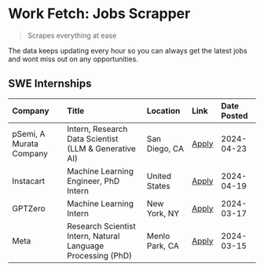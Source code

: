 # Work Fetch: Jobs Scrapper
> Scrapes everything at ease

The data keeps updating every hour so you can always get the latest jobs and wont miss out on any opportunities.

## SWE Internships
<!--START_SECTION:workfetch-->
| Company                 | Title                                                        | Location       | Link                                                                                                                                                                                                                                                                           | Date Posted   |
|:------------------------|:-------------------------------------------------------------|:---------------|:-------------------------------------------------------------------------------------------------------------------------------------------------------------------------------------------------------------------------------------------------------------------------------|:--------------|
| pSemi, A Murata Company | Intern, Research Data Scientist (LLM & Generative AI)        | San Diego, CA  | [Apply](https://www.linkedin.com/jobs/view/intern-research-data-scientist-llm-generative-ai-at-psemi-a-murata-company-3887074168?position=7&pageNum=0&refId=eXZP%2BR5XxaWxTZAixbIg3A%3D%3D&trackingId=VSEMmiqsj%2BJdx21mv33mpg%3D%3D&trk=public_jobs_jserp-result_search-card) | 2024-04-23    |
| Instacart               | Machine Learning Engineer, PhD Intern                        | United States  | [Apply](https://www.linkedin.com/jobs/view/machine-learning-engineer-phd-intern-at-instacart-3901991739?position=2&pageNum=0&refId=eXZP%2BR5XxaWxTZAixbIg3A%3D%3D&trackingId=rIhD1uNgKV2pxQtDkhPLmw%3D%3D&trk=public_jobs_jserp-result_search-card)                            | 2024-04-19    |
| GPTZero                 | Machine Learning Intern                                      | New York, NY   | [Apply](https://www.linkedin.com/jobs/view/machine-learning-intern-at-gptzero-3860723963?position=6&pageNum=0&refId=eXZP%2BR5XxaWxTZAixbIg3A%3D%3D&trackingId=9mBCEDgUzuDKf9WkUEx9eg%3D%3D&trk=public_jobs_jserp-result_search-card)                                           | 2024-03-17    |
| Meta                    | Research Scientist Intern, Natural Language Processing (PhD) | Menlo Park, CA | [Apply](https://www.linkedin.com/jobs/view/research-scientist-intern-natural-language-processing-phd-at-meta-3858718375?position=8&pageNum=0&refId=eXZP%2BR5XxaWxTZAixbIg3A%3D%3D&trackingId=jpcBVV6CrTLHQc5qc5RBWA%3D%3D&trk=public_jobs_jserp-result_search-card)            | 2024-03-15    |
<!--END_SECTION:workfetch-->
